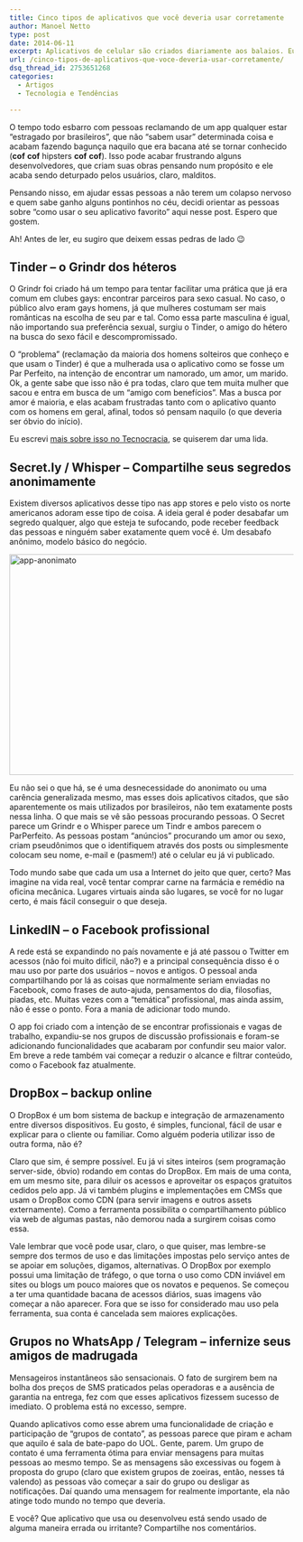 ```yaml
---
title: Cinco tipos de aplicativos que você deveria usar corretamente
author: Manoel Netto
type: post
date: 2014-06-11
excerpt: Aplicativos de celular são criados diariamente aos balaios. Eu conheço pessoalmente gente que coleciona aplicativos inúteis e também gente que cria exemplares desses, e essa é a única forma de empreendedorismo que conhecem.
url: /cinco-tipos-de-aplicativos-que-voce-deveria-usar-corretamente/
dsq_thread_id: 2753651268
categories:
  - Artigos
  - Tecnologia e Tendências

---
```

O tempo todo esbarro com pessoas reclamando de um app qualquer estar “estragado por brasileiros”, que não “sabem usar” determinada coisa e acabam fazendo bagunça naquilo que era bacana até se tornar conhecido (**cof** **cof** hipsters **cof** **cof**). Isso pode acabar frustrando alguns desenvolvedores, que criam suas obras pensando num propósito e ele acaba sendo deturpado pelos usuários, claro, malditos.

Pensando nisso, em ajudar essas pessoas a não terem um colapso nervoso e quem sabe ganho alguns pontinhos no céu, decidi orientar as pessoas sobre “como usar o seu aplicativo favorito” aqui nesse post. Espero que gostem.

Ah! Antes de ler, eu sugiro que deixem essas pedras de lado 😉

## Tinder &#8211; o Grindr dos héteros

O Grindr foi criado há um tempo para tentar facilitar uma prática que já era comum em clubes gays: encontrar parceiros para sexo casual. No caso, o público alvo eram gays homens, já que mulheres costumam ser mais românticas na escolha de seu par e tal. Como essa parte masculina é igual, não importando sua preferência sexual, surgiu o Tinder, o amigo do hétero na busca do sexo fácil e descompromissado.

O “problema” (reclamação da maioria dos homens solteiros que conheço e que usam o Tinder) é que a mulherada usa o aplicativo como se fosse um Par Perfeito, na intenção de encontrar um namorado, um amor, um marido. Ok, a gente sabe que isso não é pra todas, claro que tem muita mulher que sacou e entra em busca de um “amigo com benefícios”. Mas a busca por amor é maioria, e elas acabam frustradas tanto com o aplicativo quanto com os homens em geral, afinal, todos só pensam naquilo (o que deveria ser óbvio do início).

Eu escrevi [mais sobre isso no Tecnocracia][1], se quiserem dar uma lida.

## Secret.ly / Whisper &#8211; Compartilhe seus segredos anonimamente

Existem diversos aplicativos desse tipo nas app stores e pelo visto os norte americanos adoram esse tipo de coisa. A ideia geral é poder desabafar um segredo qualquer, algo que esteja te sufocando, pode receber feedback das pessoas e ninguém saber exatamente quem você é. Um desabafo anônimo, modelo básico do negócio.

<img src="http://tableless.com.br/uploads/2014/06/app-anonimato.jpg" alt="app-anonimato" width="660" height="391" class="alignnone size-full wp-image-42975" srcset="uploads/2014/06/app-anonimato.jpg 660w, uploads/2014/06/app-anonimato-400x236.jpg 400w" sizes="(max-width: 660px) 100vw, 660px" />

Eu não sei o que há, se é uma desnecessidade do anonimato ou uma carência generalizada mesmo, mas esses dois aplicativos citados, que são aparentemente os mais utilizados por brasileiros, não tem exatamente posts nessa linha. O que mais se vê são pessoas procurando pessoas. O Secret parece um Grindr e o Whisper parece um Tindr e ambos parecem o ParPerfeito. As pessoas postam “anúncios” procurando um amor ou sexo, criam pseudônimos que o identifiquem através dos posts ou simplesmente colocam seu nome, e-mail e (pasmem!) até o celular eu já vi publicado.

Todo mundo sabe que cada um usa a Internet do jeito que quer, certo? Mas imagine na vida real, você tentar comprar carne na farmácia e remédio na oficina mecânica. Lugares virtuais ainda são lugares, se você for no lugar certo, é mais fácil conseguir o que deseja.

## LinkedIN &#8211; o Facebook profissional

A rede está se expandindo no país novamente e já até passou o Twitter em acessos (não foi muito difícil, não?) e a principal consequência disso é o mau uso por parte dos usuários &#8211; novos e antigos. O pessoal anda compartilhando por lá as coisas que normalmente seriam enviadas no Facebook, como frases de auto-ajuda, pensamentos do dia, filosofias, piadas, etc. Muitas vezes com a “temática” profissional, mas ainda assim, não é esse o ponto. Fora a mania de adicionar todo mundo.

O app foi criado com a intenção de se encontrar profissionais e vagas de trabalho, expandiu-se nos grupos de discussão profissionais e foram-se adicionando funcionalidades que acabaram por confundir seu maior valor. Em breve a rede também vai começar a reduzir o alcance e filtrar conteúdo, como o Facebook faz atualmente.

## DropBox &#8211; backup online

O DropBox é um bom sistema de backup e integração de armazenamento entre diversos dispositivos. Eu gosto, é simples, funcional, fácil de usar e explicar para o cliente ou familiar. Como alguém poderia utilizar isso de outra forma, não é?

Claro que sim, é sempre possível. Eu já vi sites inteiros (sem programação server-side, óbvio) rodando em contas do DropBox. Em mais de uma conta, em um mesmo site, para diluir os acessos e aproveitar os espaços gratuitos cedidos pelo app. Já vi também plugins e implementações em CMSs que usam o DropBox como CDN (para servir imagens e outros assets externamente). Como a ferramenta possibilita o compartilhamento público via web de algumas pastas, não demorou nada a surgirem coisas como essa.

Vale lembrar que você pode usar, claro, o que quiser, mas lembre-se sempre dos termos de uso e das limitações impostas pelo serviço antes de se apoiar em soluções, digamos, alternativas. O DropBox por exemplo possui uma limitação de tráfego, o que torna o uso como CDN inviável em sites ou blogs um pouco maiores que os novatos e pequenos. Se começou a ter uma quantidade bacana de acessos diários, suas imagens vão começar a não aparecer. Fora que se isso for considerado mau uso pela ferramenta, sua conta é cancelada sem maiores explicações.

## Grupos no WhatsApp / Telegram &#8211; infernize seus amigos de madrugada

Mensageiros instantâneos são sensacionais. O fato de surgirem bem na bolha dos preços de SMS praticados pelas operadoras e a ausência de garantia na entrega, fez com que esses aplicativos fizessem sucesso de imediato. O problema está no excesso, sempre.

Quando aplicativos como esse abrem uma funcionalidade de criação e participação de “grupos de contato”, as pessoas parece que piram e acham que aquilo é sala de bate-papo do UOL. Gente, parem. Um grupo de contato é uma ferramenta ótima para enviar mensagens para muitas pessoas ao mesmo tempo. Se as mensagens são excessivas ou fogem à proposta do grupo (claro que existem grupos de zoeiras, então, nesses tá valendo) as pessoas vão começar a sair do grupo ou desligar as notificações. Daí quando uma mensagem for realmente importante, ela não atinge todo mundo no tempo que deveria.

E você? Que aplicativo que usa ou desenvolveu está sendo usado de alguma maneira errada ou irritante? Compartilhe nos comentários.

 [1]: http://tecnocracia.com.br/cinco-dicas-sobre-o-tinder/